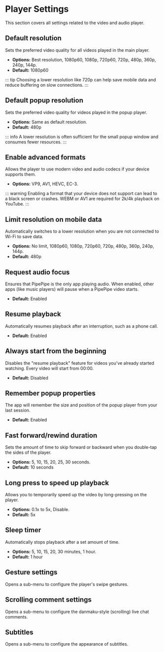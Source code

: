# Player Settings

This section covers all settings related to the video and audio player.

## Default resolution

Sets the preferred video quality for all videos played in the main player.

- **Options:** Best resolution, 1080p60, 1080p, 720p60, 720p, 480p, 360p, 240p, 144p.
- **Default:** 1080p60

::: tip
Choosing a lower resolution like 720p can help save mobile data and reduce buffering on slow connections.
:::

## Default popup resolution

Sets the preferred video quality for videos played in the popup player.

- **Options:** Same as default resolution.
- **Default:** 480p

::: info
A lower resolution is often sufficient for the small popup window and consumes fewer resources.
:::

## Enable advanced formats

Allows the player to use modern video and audio codecs if your device supports them.

- **Options:** VP9, AV1, HEVC, EC-3.

::: warning
Enabling a format that your device does not support can lead to a black screen or crashes. WEBM or AV1 are required for 2k/4k playback on YouTube.
:::

## Limit resolution on mobile data

Automatically switches to a lower resolution when you are not connected to Wi-Fi to save data.

- **Options:** No limit, 1080p60, 1080p, 720p60, 720p, 480p, 360p, 240p, 144p.
- **Default:** 480p

## Request audio focus

Ensures that PipePipe is the only app playing audio. When enabled, other apps (like music players) will pause when a PipePipe video starts.

- **Default:** Enabled

## Resume playback

Automatically resumes playback after an interruption, such as a phone call.

- **Default:** Enabled

## Always start from the beginning

Disables the "resume playback" feature for videos you've already started watching. Every video will start from 00:00.

- **Default:** Disabled

## Remember popup properties

The app will remember the size and position of the popup player from your last session.

- **Default:** Enabled

## Fast forward/rewind duration

Sets the amount of time to skip forward or backward when you double-tap the sides of the player.

- **Options:** 5, 10, 15, 20, 25, 30 seconds.
- **Default:** 10 seconds

## Long press to speed up playback

Allows you to temporarily speed up the video by long-pressing on the player.

- **Options:** 0.1x to 5x, Disable.
- **Default:** 5x

## Sleep timer

Automatically stops playback after a set amount of time.

- **Options:** 5, 10, 15, 20, 30 minutes, 1 hour.
- **Default:** 1 hour

## Gesture settings

Opens a sub-menu to configure the player's swipe gestures.

## Scrolling comment settings

Opens a sub-menu to configure the danmaku-style (scrolling) live chat comments.

## Subtitles

Opens a sub-menu to configure the appearance of subtitles.

